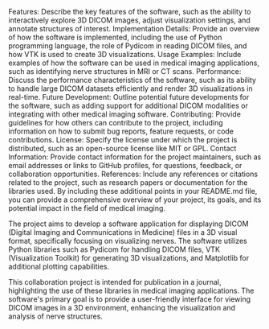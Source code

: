 Features: Describe the key features of the software, such as the ability to interactively explore 3D DICOM images, adjust visualization settings, and annotate structures of interest.
Implementation Details: Provide an overview of how the software is implemented, including the use of Python programming language, the role of Pydicom in reading DICOM files, and how VTK is used to create 3D visualizations.
Usage Examples: Include examples of how the software can be used in medical imaging applications, such as identifying nerve structures in MRI or CT scans.
Performance: Discuss the performance characteristics of the software, such as its ability to handle large DICOM datasets efficiently and render 3D visualizations in real-time.
Future Development: Outline potential future developments for the software, such as adding support for additional DICOM modalities or integrating with other medical imaging software.
Contributing: Provide guidelines for how others can contribute to the project, including information on how to submit bug reports, feature requests, or code contributions.
License: Specify the license under which the project is distributed, such as an open-source license like MIT or GPL.
Contact Information: Provide contact information for the project maintainers, such as email addresses or links to GitHub profiles, for questions, feedback, or collaboration opportunities.
References: Include any references or citations related to the project, such as research papers or documentation for the libraries used.
By including these additional points in your README.md file, you can provide a comprehensive overview of your project, its goals, and its potential impact in the field of medical imaging.



The project aims to develop a software application for displaying DICOM (Digital Imaging and Communications in Medicine) files in a 3D visual format, specifically focusing on visualizing nerves. The software utilizes Python libraries such as Pydicom for handling DICOM files, VTK (Visualization Toolkit) for generating 3D visualizations, and Matplotlib for additional plotting capabilities.

This collaboration project is intended for publication in a journal, highlighting the use of these libraries in medical imaging applications. The software's primary goal is to provide a user-friendly interface for viewing DICOM images in a 3D environment, enhancing the visualization and analysis of nerve structures.


